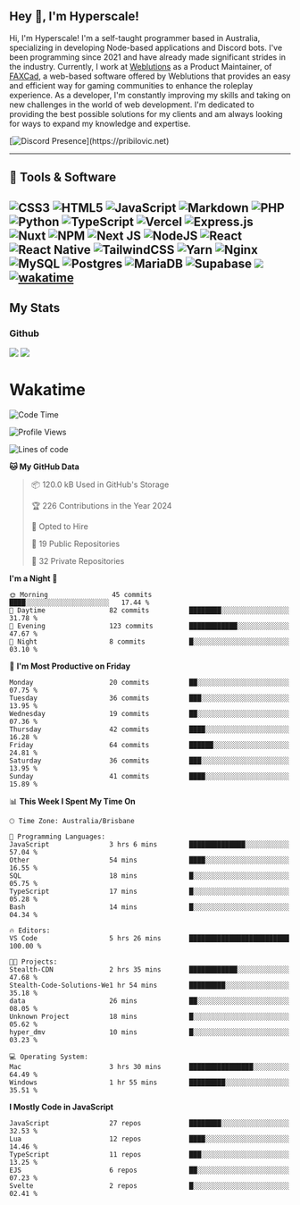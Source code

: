 ## Hey 👋, I'm Hyperscale!

Hi, I'm Hyperscale! I'm a self-taught programmer based in Australia, specializing in developing Node-based applications and Discord bots. I've been programming since 2021 and have already made significant strides in the industry. Currently, I work at [Weblutions](https://weblutions.com) as a Product Maintainer, of [FAXCad](https://weblutions.com/store/faxcad), a web-based software offered by Weblutions that provides an easy and efficient way for gaming communities to enhance the roleplay experience. As a developer, I'm constantly improving my skills and taking on new challenges in the world of web development. I'm dedicated to providing the best possible solutions for my clients and am always looking for ways to expand my knowledge and expertise.

[![Discord Presence](https://lanyard.cnrad.dev/api/906061699562475581?=idleMessage=:Just%Chillin%With%My%Kangaroo!)](https://pribilovic.net)

<p align="center">
<a href="https://github.com/Hyperscale1">
</a>
</p>

---
## 🔧 Tools & Software

![CSS3](https://img.shields.io/badge/css3-%231572B6.svg?style=for-the-badge&logo=css3&logoColor=white) ![HTML5](https://img.shields.io/badge/html5-%23E34F26.svg?style=for-the-badge&logo=html5&logoColor=white) ![JavaScript](https://img.shields.io/badge/javascript-%23323330.svg?style=for-the-badge&logo=javascript&logoColor=%23F7DF1E)  ![Markdown](https://img.shields.io/badge/markdown-%23000000.svg?style=for-the-badge&logo=markdown&logoColor=white) ![PHP](https://img.shields.io/badge/php-%23777BB4.svg?style=for-the-badge&logo=php&logoColor=white) ![Python](https://img.shields.io/badge/python-3670A0?style=for-the-badge&logo=python&logoColor=ffdd54) ![TypeScript](https://img.shields.io/badge/typescript-%23007ACC.svg?style=for-the-badge&logo=typescript&logoColor=white) ![Vercel](https://img.shields.io/badge/vercel-%23000000.svg?style=for-the-badge&logo=vercel&logoColor=white) ![Express.js](https://img.shields.io/badge/express.js-%23404d59.svg?style=for-the-badge&logo=express&logoColor=%2361DAFB) ![Nuxt](https://img.shields.io/badge/Nuxt-%23404d59.svg?style=for-the-badge&logo=nuxtdotjs&logoColor=%02dc82)  ![NPM](https://img.shields.io/badge/NPM-%23000000.svg?style=for-the-badge&logo=npm&logoColor=white) ![Next JS](https://img.shields.io/badge/Next-black?style=for-the-badge&logo=next.js&logoColor=white) ![NodeJS](https://img.shields.io/badge/node.js-6DA55F?style=for-the-badge&logo=node.js&logoColor=white) ![React](https://img.shields.io/badge/react-%2320232a.svg?style=for-the-badge&logo=react&logoColor=%2361DAFB) ![React Native](https://img.shields.io/badge/react_native-%2320232a.svg?style=for-the-badge&logo=react&logoColor=%2361DAFB) ![TailwindCSS](https://img.shields.io/badge/tailwindcss-%2338B2AC.svg?style=for-the-badge&logo=tailwind-css&logoColor=white) ![Yarn](https://img.shields.io/badge/yarn-%232C8EBB.svg?style=for-the-badge&logo=yarn&logoColor=white) ![Nginx](https://img.shields.io/badge/nginx-%23009639.svg?style=for-the-badge&logo=nginx&logoColor=white) ![MySQL](https://img.shields.io/badge/mysql-%2300f.svg?style=for-the-badge&logo=mysql&logoColor=white) ![Postgres](https://img.shields.io/badge/postgres-%23316192.svg?style=for-the-badge&logo=postgresql&logoColor=white) ![MariaDB](https://img.shields.io/badge/mariadb-%23316192.svg?style=for-the-badge&logo=mariadb&logoColor=white) ![Supabase](https://img.shields.io/badge/Supabase-3ECF8E?style=for-the-badge&logo=supabase&logoColor=white) ![](https://img.shields.io/badge/Ubuntu-E95420?style=for-the-badge&logo=ubuntu&logoColor=white) [![wakatime](https://wakatime.com/badge/user/6e098b16-30e8-493e-bf77-598fafbb912d.svg?style=for-the-badge)](https://wakatime.com/@6e098b16-30e8-493e-bf77-598fafbb912d) 
---
## My Stats

### Github
![](https://github-readme-stats.vercel.app/api?username=Hyperscale1&theme=blue-green)
![](https://github-readme-stats.vercel.app/api/top-langs/?username=Hyperscale1&theme=blue-green)

# Wakatime
<!--START_SECTION:waka-->
![Code Time](http://img.shields.io/badge/Code%20Time-867%20hrs%2015%20mins-blue)

![Profile Views](http://img.shields.io/badge/Profile%20Views-1-blue)

![Lines of code](https://img.shields.io/badge/From%20Hello%20World%20I%27ve%20Written-522.1%20thousand%20lines%20of%20code-blue)

**🐱 My GitHub Data** 

> 📦 120.0 kB Used in GitHub's Storage 
 > 
> 🏆 226 Contributions in the Year 2024
 > 
> 💼 Opted to Hire
 > 
> 📜 19 Public Repositories 
 > 
> 🔑 32 Private Repositories 
 > 
**I'm a Night 🦉** 

```text
🌞 Morning                45 commits          ████░░░░░░░░░░░░░░░░░░░░░   17.44 % 
🌆 Daytime                82 commits          ████████░░░░░░░░░░░░░░░░░   31.78 % 
🌃 Evening                123 commits         ████████████░░░░░░░░░░░░░   47.67 % 
🌙 Night                  8 commits           █░░░░░░░░░░░░░░░░░░░░░░░░   03.10 % 
```
📅 **I'm Most Productive on Friday** 

```text
Monday                   20 commits          ██░░░░░░░░░░░░░░░░░░░░░░░   07.75 % 
Tuesday                  36 commits          ███░░░░░░░░░░░░░░░░░░░░░░   13.95 % 
Wednesday                19 commits          ██░░░░░░░░░░░░░░░░░░░░░░░   07.36 % 
Thursday                 42 commits          ████░░░░░░░░░░░░░░░░░░░░░   16.28 % 
Friday                   64 commits          ██████░░░░░░░░░░░░░░░░░░░   24.81 % 
Saturday                 36 commits          ███░░░░░░░░░░░░░░░░░░░░░░   13.95 % 
Sunday                   41 commits          ████░░░░░░░░░░░░░░░░░░░░░   15.89 % 
```


📊 **This Week I Spent My Time On** 

```text
🕑︎ Time Zone: Australia/Brisbane

💬 Programming Languages: 
JavaScript               3 hrs 6 mins        ██████████████░░░░░░░░░░░   57.04 % 
Other                    54 mins             ████░░░░░░░░░░░░░░░░░░░░░   16.55 % 
SQL                      18 mins             █░░░░░░░░░░░░░░░░░░░░░░░░   05.75 % 
TypeScript               17 mins             █░░░░░░░░░░░░░░░░░░░░░░░░   05.28 % 
Bash                     14 mins             █░░░░░░░░░░░░░░░░░░░░░░░░   04.34 % 

🔥 Editors: 
VS Code                  5 hrs 26 mins       █████████████████████████   100.00 % 

🐱‍💻 Projects: 
Stealth-CDN              2 hrs 35 mins       ████████████░░░░░░░░░░░░░   47.68 % 
Stealth-Code-Solutions-We1 hr 54 mins        █████████░░░░░░░░░░░░░░░░   35.18 % 
data                     26 mins             ██░░░░░░░░░░░░░░░░░░░░░░░   08.05 % 
Unknown Project          18 mins             █░░░░░░░░░░░░░░░░░░░░░░░░   05.62 % 
hyper_dmv                10 mins             █░░░░░░░░░░░░░░░░░░░░░░░░   03.23 % 

💻 Operating System: 
Mac                      3 hrs 30 mins       ████████████████░░░░░░░░░   64.49 % 
Windows                  1 hr 55 mins        █████████░░░░░░░░░░░░░░░░   35.51 % 
```

**I Mostly Code in JavaScript** 

```text
JavaScript               27 repos            ████████░░░░░░░░░░░░░░░░░   32.53 % 
Lua                      12 repos            ████░░░░░░░░░░░░░░░░░░░░░   14.46 % 
TypeScript               11 repos            ███░░░░░░░░░░░░░░░░░░░░░░   13.25 % 
EJS                      6 repos             ██░░░░░░░░░░░░░░░░░░░░░░░   07.23 % 
Svelte                   2 repos             █░░░░░░░░░░░░░░░░░░░░░░░░   02.41 % 
```




<!--END_SECTION:waka-->
